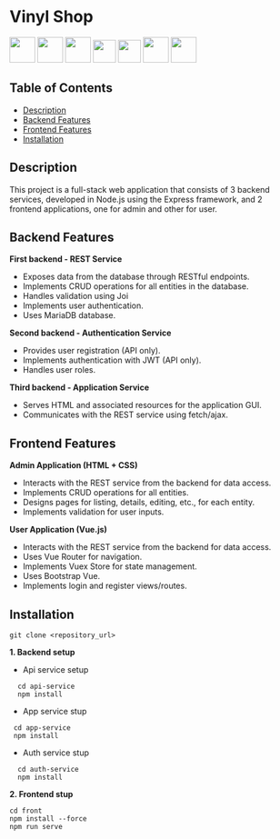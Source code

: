 # Vinyl Shop

<p>
    <img src="https://user-images.githubusercontent.com/25181517/192158954-f88b5814-d510-4564-b285-dff7d6400dad.png" width="45" height="45">
    <img src="https://user-images.githubusercontent.com/25181517/183898674-75a4a1b1-f960-4ea9-abcb-637170a00a75.png" width="45" height="45">
    <img src="https://user-images.githubusercontent.com/25181517/183898054-b3d693d4-dafb-4808-a509-bab54cf5de34.png" width="45" height="45">
    <img src="https://user-images.githubusercontent.com/25181517/117448124-a2da9800-af3e-11eb-85d2-bd1b69b65603.png" width="40" height="40">
     <img src="https://user-images.githubusercontent.com/25181517/117447155-6a868a00-af3d-11eb-9cfe-245df15c9f3f.png" width="40" height="40">
    <img src="https://user-images.githubusercontent.com/25181517/183568594-85e280a7-0d7e-4d1a-9028-c8c2209e073c.png" width="45" height="45">
    <img src="https://user-images.githubusercontent.com/25181517/183859966-a3462d8d-1bc7-4880-b353-e2cbed900ed6.png" width="45" height="45">
</p>

## Table of Contents

- [Description](#description)
- [Backend Features](#backend-features)
- [Frontend Features](#frontend-features)
- [Installation](#installation)

## Description

This project is a full-stack web application that consists of 3 backend services, developed in Node.js using the Express framework, and 2 frontend applications, one for admin and other for user.

## Backend Features

<b>First backend - REST Service</b>
- Exposes data from the database through RESTful endpoints.
- Implements CRUD operations for all entities in the database.
- Handles validation using Joi
- Implements user authentication.
- Uses MariaDB database. <br>

<b>Second backend - Authentication Service</b>
- Provides user registration (API only).
- Implements authentication with JWT (API only).
- Handles user roles. <br>
  
<b>Third backend - Application Service</b>
- Serves HTML and associated resources for the application GUI.
- Communicates with the REST service using fetch/ajax.

## Frontend Features

<b>Admin Application (HTML + CSS)</b>
- Interacts with the REST service from the backend for data access.
- Implements CRUD operations for all entities.
- Designs pages for listing, details, editing, etc., for each entity.
- Implements validation for user inputs. <br>

<b>User Application (Vue.js)</b>
- Interacts with the REST service from the backend for data access.
- Uses Vue Router for navigation.
- Implements Vuex Store for state management.
- Uses Bootstrap Vue.
- Implements login and register views/routes.

## Installation

```git clone <repository_url>```

<b>1. Backend setup</b>
- Api service setup
```
  cd api-service
  npm install
```
- App service stup
 ```
  cd app-service
  npm install
```
- Auth service stup
```
  cd auth-service
  npm install
```
<b>2. Frontend stup</b>
```
cd front
npm install --force
npm run serve
```

